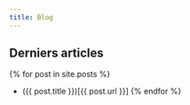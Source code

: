```yaml
---
title: Blog
---
```


## Derniers articles

{% for post in site.posts %}
* ({{ post.title }})[{{ post.url }}]
{% endfor %}

